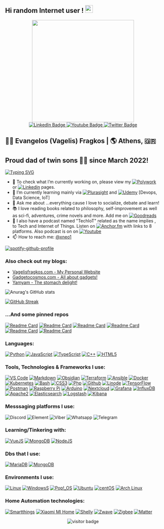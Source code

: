 ## Hi random Internet user ! <img src="https://media.giphy.com/media/hvRJCLFzcasrR4ia7z/giphy.gif" width="25px"></a>
<!--#**xneo1/xneo1** is a ✨ _special_ ✨ repository because its `README.md` (this file) appears on your GitHub profile.
- 👯 I’m looking to collaborate on ...
- 🤔 I’m looking for help with ...
- 😄 Pronouns: ...
- ⚡ Fun fact: ...

-->

<div id="header" align="center">
  <img src="https://media.giphy.com/media/qgQUggAC3Pfv687qPC/giphy.gif" width="330"/>
  <div id="badges">
  <a href="[your-linkedin-URL](https://www.linkedin.com/in/vagelisfragkos)">
    <img src="https://img.shields.io/badge/LinkedIn-blue?style=for-the-badge&logo=linkedin&logoColor=white" alt="LinkedIn Badge"/>
  </a>
  <a href="[your-youtube-URL](https://www.youtube.com/techiot)">
    <img src="https://img.shields.io/badge/YouTube-red?style=for-the-badge&logo=youtube&logoColor=white" alt="Youtube Badge"/>
  </a>
  <a href="https://twitter.com/xneo1">
    <img src="https://img.shields.io/badge/Twitter-blue?style=for-the-badge&logo=twitter&logoColor=white" alt="Twitter Badge"/>
  </a>
</div>
</div>

## 🧑‍💻 Evangelos (Vagelis) Fragkos | 🌎  Athens, 🇬🇷  
<h2>Proud dad of twin sons 👦👦 since March 2022!</h2>

[![Typing SVG](https://readme-typing-svg.herokuapp.com?lines=Tech+Evangelist+(%F0%9F%98%9D))](https://git.io/typing-svg)
- 🔭 To check what I’m currently working on, please view my [![Polywork](https://img.shields.io/badge/-Polywork-red?style=flat-circle&logo=polywork)](https://polywork.com/vagelisfr) or [![Linkedin](https://img.shields.io/badge/-Linkedin-blue?style=flat-circle&logo=linkedin)](https://www.linkedin.com/in/vagelisfragkos) pages. 
- 🌱 I’m currently learning mainly via [![Plurasight](https://img.shields.io/badge/-Pluralsight-white?style=flat-circle&logo=pluralsight)](https://www.pluralsight.com) and [![Udemy](https://img.shields.io/badge/-Udemy-white?style=flat-circle&logo=udemy)](https://www.udemy.com) [Devops, Data Science, IoT]
- 💬 Ask me about ...everything cause I love to socialize, debate and learn!
- 📚 I love reading books related to philosophy, self-improvement as well as sci-fi, adventures, crime novels and more.
  Add me on [![Goodreads](https://img.shields.io/badge/-Goodreads-orange?style=flat-circle&logo=Goodreads)](https://www.goodreads.com/user/show/4903808-vagelis)
- 🎤 I also have a podcast named "TechIoT" related as the name implies , to Tech and Internet of Things. Listen on [![Anchor.fm](https://img.shields.io/badge/-Anchor.fm-black?style=flat-circle&logo=anchor)](https://www.anchor.fm/techiot) with links to 8 platforms. Also podcast is on on [![Youtube](https://img.shields.io/badge/-Youtube.fm-black?style=flat-circle&logo=youtube)](https://www.youtube.com/techiot)
- 📫 How to reach me: [@xneo1](https://twitter.com/xneo1)

[![spotify-github-profile](https://spotify-github-profile.vercel.app/api/view?uid=1259912891&cover_image=true&theme=natemoo-re&bar_color=53b14f&bar_color_cover=false)](https://github.com/kittinan/spotify-github-profile)

### Also check out my blogs:
- [Vagelisfragkos.com - My Personal Website](https://www.vagelisfragkos.com/en/)
- [Gadgetocosmos.com - All about gadgets!](https://www.gadgetocosmos.com/)
- [Yamyam - The stomach delight!](https://www.yamyam.gr/)

![Anurag's GitHub stats](https://github-readme-stats.vercel.app/api?username=xneo1&show_icons=true&theme=outrun)

[![GitHub Streak](http://github-readme-streak-stats.herokuapp.com?user=xneo1&theme=vue-dark&date_format=j%2Fn%5B%2FY%5D)](https://git.io/streak-stats)

### ...And some pinned repos
[![Readme Card](https://github-readme-stats.vercel.app/api/pin/?username=xneo1&repo=portainer_templates&theme=calm)](https://github.com/xneo1/portainer_templates)
[![Readme Card](https://github-readme-stats.vercel.app/api/pin/?username=xneo1&repo=docker-compose-collection&theme=calm)](https://github.com/xneo1/docker-compose-collection)
[![Readme Card](https://github-readme-stats.vercel.app/api/pin/?username=xneo1&repo=tailscale-udm&theme=synthwave)](https://github.com/xneo1/tailscale-udm)
[![Readme Card](https://github-readme-stats.vercel.app/api/pin/?username=xneo1&repo=supervised-homeassistant&theme=omni)](https://github.com/xneo1/supervised-homeassistant)
[![Readme Card](https://github-readme-stats.vercel.app/api/pin/?username=xneo1&repo=M5Stack-Air-Quality-ESPHome&theme=omni)](https://github.com/xneo1/M5Stack-Air-Quality-ESPHome)
[![Readme Card](https://github-readme-stats.vercel.app/api/pin/?username=xneo1&repo=pi-hole-influx&theme=omni)](https://github.com/xneo1/pi-hole-influx)

### Languages:
[![Python](https://img.shields.io/badge/-Python-white?style=flat-circle&logo=python)](https://www.python.org)
[![JavaScript](https://img.shields.io/badge/-Javascript-white?style=flat-circle&logo=javascript)](https://www.javascript.com)
[![TypeScript](https://img.shields.io/badge/-TypeScript-white?style=flat-circle&logo=typescript)](https://www.typescriptlang.org)
[![C++](https://img.shields.io/badge/-C++-white?logoColor=black&?style=flat-circle&logo=cplusplus)](https://www.w3schools.com/cpp/)
[![HTML5](https://img.shields.io/badge/-HTML5-white?style=flat-circle&logo=html5)](https://www.w3schools.com/html/)

### Tools, Technologies & Frameworks I use:
[![VS Code](https://img.shields.io/badge/-VSCode-blue?style=flat-circle&logo=visualstudiocode)](https://code.visualstudio.com)
[![Markdown](https://img.shields.io/badge/-Markdown-white?logoColor=black&?style=flat-circle&logo=markdown)](https://www.markdownguide.org)
[![Obsidian](https://img.shields.io/badge/-Obsidian-purple?style=flat-circle&logo=obsidian)](https://obsidian.md)
[![Terraform](https://img.shields.io/badge/-Terraform-blue?style=flat-circle&logo=terraform)](https://www.terraform.io)
[![Ansible](https://img.shields.io/badge/-Ansible-blue?style=flat-circle&logo=ansible)](https://www.ansible.com)
[![Docker](https://img.shields.io/badge/-Docker-blue?style=flat-circle&logo=Docker)](https://www.docker.com)
[![Kubernetes](https://img.shields.io/badge/-Kubernetes-000?&logo=Kubernetes)](https://kubernetes.io)
[![Bash](https://img.shields.io/badge/-Bash-blue?style=flat-circle&logo=gnubash)](https://www.gnu.org/software/bash)
[![CSS3](https://img.shields.io/badge/-CSS3-white?logoColor=black&?style=flat-circle&logo=css3)](https://www.w3schools.com/css/)
[![Php](https://img.shields.io/badge/-php-394989?style=plastic&logo=php)](https://www.php.net)
[![Github](https://img.shields.io/badge/-GitHub-black?style=flat-circle&logo=GitHub)](https://www.github.com/)
[![Linode](https://img.shields.io/badge/-Linode-blue?style=flat-circle&logo=linode)](https://www.linode.com/)
[![TensorFlow](https://img.shields.io/badge/-TensorFlow-000?&logo=TensorFlow)](https://www.tensorflow.org)
[![Postman](https://img.shields.io/badge/Postman-black?style=flat-square&logo=postman)](https://www.postman.com)
[![Raspberry Pi](https://img.shields.io/badge/-Raspberry%20Pi-red?style=flat-circle&logo=raspberrypi)](https://www.raspberrypi.org)
[![Arduino](https://img.shields.io/badge/Arduino-black?style=flat-square&logo=arduino)](https://www.arduino.cc)
[![Nextcloud](https://img.shields.io/badge/Nextcloud-0484cc?style=flat-square&logo=nextcloud)](https://nextcloud.com)
[![Grafana](https://img.shields.io/badge/Grafana-black?style=flat-square&logo=grafana)](https://grafana.com)
[![InfluxDB](https://img.shields.io/badge/InfluxDB-black?style=flat-square&logo=influxdb)](https://www.influxdata.com)
[![Apache2](https://img.shields.io/badge/Apache2-black?style=flat-square&logo=apache)](https://httpd.apache.org)
[![Elasticsearch](https://img.shields.io/badge/Elasticsearch-005571?style=flat-square&logo=elasticsearch)](https://www.elastic.co)
[![Logstash](https://img.shields.io/badge/Logstash-005571?style=flat-square&logo=logstash)](https://www.elastic.co/logstash/)
[![Kibana](https://img.shields.io/badge/Kibana-005571?style=flat-square&logo=kibana)](https://www.elastic.co/kibana/)

### Messsaging platforms I use:
![Discord](https://img.shields.io/badge/Discord-black?style=flat-square&logo=discord)
![Element](https://img.shields.io/badge/Element-black?style=flat-square&logo=element)
![Viber](https://img.shields.io/badge/Viber-black?style=flat-square&logo=viber)
![Whatsapp](https://img.shields.io/badge/Whatsapp-black?style=flat-square&logo=whatsapp)
![Telegram](https://img.shields.io/badge/Telegram-black?style=flat-square&logo=telegram)

### Learning/Tinkering with:
[![VueJS](https://img.shields.io/badge/-VueJS-blue?style=flat-circle&logo=VUE.JS)](https://vuejs.org)
[![MongoDB](https://img.shields.io/badge/-MongoDB-blue?style=flat-circle&logo=MongoDB)](https://www.mongodb.com)
[![NodeJS](https://img.shields.io/badge/-NodeJS-green?style=flat-circle&logo=Nodejs)](https://nodejs.org)

### Dbs that I use:
[![MariaDB](https://img.shields.io/badge/-Mariadb-brown?style=flat-circle&logo=mariadb)](https://mariadb.org)
[![MongoDB](https://img.shields.io/badge/-MongoDB-blue?style=flat-circle&logo=MongoDB)](https://www.mongodb.com)

### Environments I use:
[![Linux](https://img.shields.io/badge/-Linux-gray?style=flat-circle&logo=Linux)](https://www.linux.org/)
[![WindowsS](https://img.shields.io/badge/-Windows-blue?style=flat-circle&logo=windows)](https://www.microsoft.com/en-us/windows)
[![Pop!_OS](https://img.shields.io/badge/-Pop!_OS-purple?style=flat-circle&logo=popos)](https://pop.system76.com)
[![Ubuntu](https://img.shields.io/badge/-Ubuntu-blue?style=flat-circle&logo=ubuntu)](https://www.ubuntu.com/)
[![centOS](https://img.shields.io/badge/CentOS-8.0-blue?style=flat-square&logo=CentOS&logoColor=262577)](https://www.centos.org/)
[![Arch Linux](https://img.shields.io/badge/-Arch%20Linux-blue?style=flat-circle&logo=archlinux)](https://www.archlinux.org/)

### Home Automation technologies:
[![Smartthings](https://img.shields.io/badge/-Smartthings-white?style=flat-circle&logo=smartthings)](https://www.smartthings.com)
[![Xiaomi MI Home](https://img.shields.io/badge/-Xiaomi%20Home-white?style=flat-circle&logo=xiaomi)](https://www.mi.com/global)
[![Shelly](https://img.shields.io/badge/-Shelly-white?style=flat-circle&logo=shelly)](https://shelly.cloud)
[![Zwave](https://img.shields.io/badge/-Zwave-gray?style=flat-circle&logo=zwave)](https://www.z-wave.com)
[![Zigbee](https://img.shields.io/badge/-Zigbee-gray?style=flat-circle&logo=zigbee)](https://csa-iot.org/all-solutions/zigbee/)
[![Matter](https://img.shields.io/badge/-Matter-gray?style=flat-circle&logo=matter)](https://csa-iot.org/all-solutions/matter/)

<p  align="center">
  <img src="https://visitor-badge.glitch.me/badge?page_id=xneo1.xneo1" alt="visitor badge"/>
</p>
